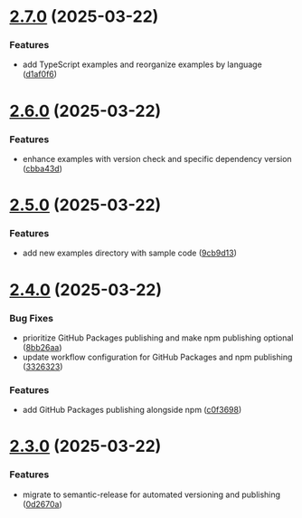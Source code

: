 # [2.7.0](https://github.com/aashari/nodejs-geocoding/compare/v2.6.0...v2.7.0) (2025-03-22)


### Features

* add TypeScript examples and reorganize examples by language ([d1af0f6](https://github.com/aashari/nodejs-geocoding/commit/d1af0f6257a5e78a4dbc2b66dbc51ade875f742b))

# [2.6.0](https://github.com/aashari/nodejs-geocoding/compare/v2.5.0...v2.6.0) (2025-03-22)


### Features

* enhance examples with version check and specific dependency version ([cbba43d](https://github.com/aashari/nodejs-geocoding/commit/cbba43d300f4e00fbe9c08c986832742bd5b8bdf))

# [2.5.0](https://github.com/aashari/nodejs-geocoding/compare/v2.4.0...v2.5.0) (2025-03-22)


### Features

* add new examples directory with sample code ([9cb9d13](https://github.com/aashari/nodejs-geocoding/commit/9cb9d13cea7fe44bc05ff62c59d856eb93e25e40))

# [2.4.0](https://github.com/aashari/nodejs-geocoding/compare/v2.3.0...v2.4.0) (2025-03-22)


### Bug Fixes

* prioritize GitHub Packages publishing and make npm publishing optional ([8bb26aa](https://github.com/aashari/nodejs-geocoding/commit/8bb26aa8fa4c7f441ea8a9352fc686f3a577b8a9))
* update workflow configuration for GitHub Packages and npm publishing ([3326323](https://github.com/aashari/nodejs-geocoding/commit/33263231e714a328d5ca67f84935e8672bc7c2d1))


### Features

* add GitHub Packages publishing alongside npm ([c0f3698](https://github.com/aashari/nodejs-geocoding/commit/c0f36987ffc7255938a782781fa8fd7be179bc1e))

# [2.3.0](https://github.com/aashari/nodejs-geocoding/compare/v2.2.2...v2.3.0) (2025-03-22)


### Features

* migrate to semantic-release for automated versioning and publishing ([0d2670a](https://github.com/aashari/nodejs-geocoding/commit/0d2670a59223b76e30148020cf49a8bb53daa9f7))
